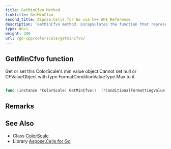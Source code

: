 ```yaml
---
title: GetMinCfvo Method 
linktitle: GetMinCfvo
second_title: Aspose.Cells for Go via C++ API Reference
description: 'GetMinCfvo method. Encapsulates the function that represents getmincfvo in Go.'
type: docs
weight: 200
url: /go-cpp/colorscale/getmincfvo/
---
```


## GetMinCfvo function

Get or set this ColorScale's min value object.Cannot set null or CFValueObject with type FormatConditionValueType.Max to it.

```go

func (instance *ColorScale) GetMinCfvo()  (*ConditionalFormattingValue,  error) 

```

## Remarks


## See Also

* Class [ColorScale](../)
* Library [Aspose.Cells for Go](../../)
